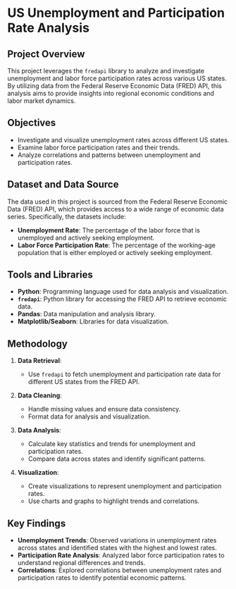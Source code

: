 # US Unemployment and Participation Rate Analysis

## Project Overview

This project leverages the `fredapi` library to analyze and investigate unemployment and labor force participation rates across various US states. By utilizing data from the Federal Reserve Economic Data (FRED) API, this analysis aims to provide insights into regional economic conditions and labor market dynamics.

## Objectives

- Investigate and visualize unemployment rates across different US states.
- Examine labor force participation rates and their trends.
- Analyze correlations and patterns between unemployment and participation rates.

## Dataset and Data Source

The data used in this project is sourced from the Federal Reserve Economic Data (FRED) API, which provides access to a wide range of economic data series. Specifically, the datasets include:

- **Unemployment Rate**: The percentage of the labor force that is unemployed and actively seeking employment.
- **Labor Force Participation Rate**: The percentage of the working-age population that is either employed or actively seeking employment.

## Tools and Libraries

- **Python**: Programming language used for data analysis and visualization.
- **`fredapi`**: Python library for accessing the FRED API to retrieve economic data.
- **Pandas**: Data manipulation and analysis library.
- **Matplotlib/Seaborn**: Libraries for data visualization.

## Methodology

1. **Data Retrieval**:
   - Use `fredapi` to fetch unemployment and participation rate data for different US states from the FRED API.

2. **Data Cleaning**:
   - Handle missing values and ensure data consistency.
   - Format data for analysis and visualization.

3. **Data Analysis**:
   - Calculate key statistics and trends for unemployment and participation rates.
   - Compare data across states and identify significant patterns.

4. **Visualization**:
   - Create visualizations to represent unemployment and participation rates.
   - Use charts and graphs to highlight trends and correlations.

## Key Findings

- **Unemployment Trends**: Observed variations in unemployment rates across states and identified states with the highest and lowest rates.
- **Participation Rate Analysis**: Analyzed labor force participation rates to understand regional differences and trends.
- **Correlations**: Explored correlations between unemployment rates and participation rates to identify potential economic patterns.
